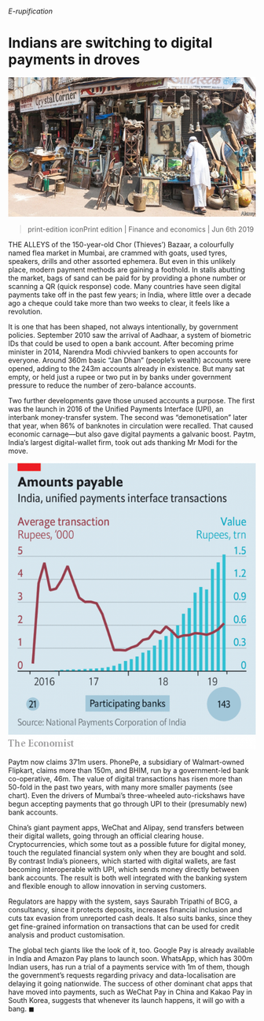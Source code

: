 ###### E-rupification

# Indians are switching to digital payments in droves 

![image](images/20190608_fnp002.jpg) 

> print-edition iconPrint edition | Finance and economics | Jun 6th 2019 

THE ALLEYS of the 150-year-old Chor (Thieves’) Bazaar, a colourfully named flea market in Mumbai, are crammed with goats, used tyres, speakers, drills and other assorted ephemera. But even in this unlikely place, modern payment methods are gaining a foothold. In stalls abutting the market, bags of sand can be paid for by providing a phone number or scanning a QR (quick response) code. Many countries have seen digital payments take off in the past few years; in India, where little over a decade ago a cheque could take more than two weeks to clear, it feels like a revolution. 

It is one that has been shaped, not always intentionally, by government policies. September 2010 saw the arrival of Aadhaar, a system of biometric IDs that could be used to open a bank account. After becoming prime minister in 2014, Narendra Modi chivvied bankers to open accounts for everyone. Around 360m basic “Jan Dhan” (people’s wealth) accounts were opened, adding to the 243m accounts already in existence. But many sat empty, or held just a rupee or two put in by banks under government pressure to reduce the number of zero-balance accounts.  

Two further developments gave those unused accounts a purpose. The first was the launch in 2016 of the Unified Payments Interface (UPI), an interbank money-transfer system. The second was “demonetisation” later that year, when 86% of banknotes in circulation were recalled. That caused economic carnage—but also gave digital payments a galvanic boost. Paytm, India’s largest digital-wallet firm, took out ads thanking Mr Modi for the move. 

![image](images/20190608_fnc200.png) 

Paytm now claims 371m users. PhonePe, a subsidiary of Walmart-owned Flipkart, claims more than 150m, and BHIM, run by a government-led bank co-operative, 46m. The value of digital transactions has risen more than 50-fold in the past two years, with many more smaller payments (see chart). Even the drivers of Mumbai’s three-wheeled auto-rickshaws have begun accepting payments that go through UPI to their (presumably new) bank accounts. 

China’s giant payment apps, WeChat and Alipay, send transfers between their digital wallets, going through an official clearing house. Cryptocurrencies, which some tout as a possible future for digital money, touch the regulated financial system only when they are bought and sold. By contrast India’s pioneers, which started with digital wallets, are fast becoming interoperable with UPI, which sends money directly between bank accounts. The result is both well integrated with the banking system and flexible enough to allow innovation in serving customers. 

Regulators are happy with the system, says Saurabh Tripathi of BCG, a consultancy, since it protects deposits, increases financial inclusion and cuts tax evasion from unreported cash deals. It also suits banks, since they get fine-grained information on transactions that can be used for credit analysis and product customisation. 

The global tech giants like the look of it, too. Google Pay is already available in India and Amazon Pay plans to launch soon. WhatsApp, which has 300m Indian users, has run a trial of a payments service with 1m of them, though the government’s requests regarding privacy and data-localisation are delaying it going nationwide. The success of other dominant chat apps that have moved into payments, such as WeChat Pay in China and Kakao Pay in South Korea, suggests that whenever its launch happens, it will go with a bang. ◼ 

